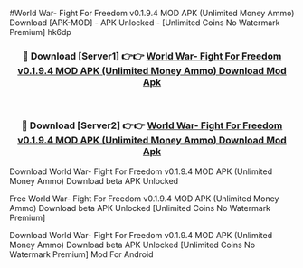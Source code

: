 #World War- Fight For Freedom v0.1.9.4 MOD APK (Unlimited Money Ammo) Download [APK-MOD] - APK Unlocked - [Unlimited Coins No Watermark Premium] hk6dp



<div align="center">

<h3>🔴 Download [Server1] 👉👉 <a href="https://momento.my/?title=World_War-_Fight_For_Freedom_v0.1.9.4_MOD_APK_(Unlimited_Money_Ammo)_Download">World War- Fight For Freedom v0.1.9.4 MOD APK (Unlimited Money Ammo) Download Mod Apk</a></h3><br>

<h3>🔴 Download [Server2] 👉👉 <a href="https://momento.my/?title=World_War-_Fight_For_Freedom_v0.1.9.4_MOD_APK_(Unlimited_Money_Ammo)_Download">World War- Fight For Freedom v0.1.9.4 MOD APK (Unlimited Money Ammo) Download Mod Apk</a></h3>
</div>



Download World War- Fight For Freedom v0.1.9.4 MOD APK (Unlimited Money Ammo) Download beta APK Unlocked

Free World War- Fight For Freedom v0.1.9.4 MOD APK (Unlimited Money Ammo) Download beta APK Unlocked [Unlimited Coins No Watermark Premium]

Download World War- Fight For Freedom v0.1.9.4 MOD APK (Unlimited Money Ammo) Download beta APK Unlocked [Unlimited Coins No Watermark Premium] Mod For Android
